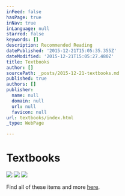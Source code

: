 ```yaml
---
inFeed: false
hasPage: true
inNav: true
inLanguage: null
starred: false
keywords: []
description: Recommended Reading
datePublished: '2015-12-21T15:05:35.355Z'
dateModified: '2015-12-21T15:05:27.480Z'
title: Textbooks
author: []
sourcePath: _posts/2015-12-21-textbooks.md
published: true
authors: []
publisher:
  name: null
  domain: null
  url: null
  favicon: null
url: textbooks/index.html
_type: WebPage

---
```

# Textbooks
![](https://s3-us-west-2.amazonaws.com/the-grid-img/p/94e83444029053b1d2db13a639e223dca04ff0a5.jpg)
![](https://s3-us-west-2.amazonaws.com/the-grid-img/p/79ed635dceaf6e08f73543033f3e0f804ffd8cb9.jpg)
![](https://s3-us-west-2.amazonaws.com/the-grid-img/p/5f07dd788bf870c08d44e8daf7eab41c236e36cd.jpg)

Find all of these items and more [here][0].

[0]: http://www.amazon.com/John-Murphy/e/B001K8GFA0/ref=sr_ntt_srch_lnk_7?qid=1450710010&sr=1-7